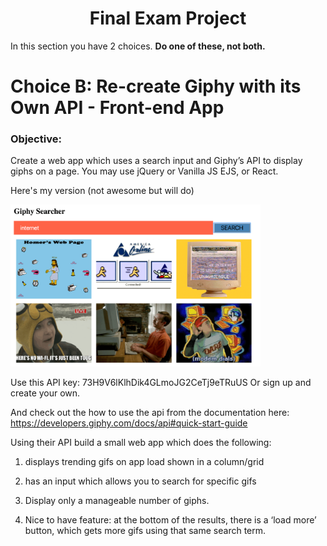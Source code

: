 <center>

# Final Exam Project

</center>

In this section you have 2 choices.  **Do one of these, not both.**  

# Choice B: Re-create Giphy with its Own API - Front-end App

### Objective: 

Create a web app which uses a search input and Giphy’s API to display giphs on a page. You may use jQuery or Vanilla JS EJS, or React.

Here's my version (not awesome but will do)

<img src="../images/giphy_searcher.png" width="400px">


Use this API key: 73H9V6lKlhDik4GLmoJG2CeTj9eTRuUS
Or sign up and create your own.

And check out the how to use the api from the documentation here: https://developers.giphy.com/docs/api#quick-start-guide

Using their API build a small web app which does the following:

1. displays trending gifs on app load shown in a column/grid
2. has an input which allows you to search for specific gifs
3. Display only a manageable number of giphs.

3. Nice to have feature: at the bottom of the results, there is a ‘load more’ button, which gets more gifs using that same search term.
